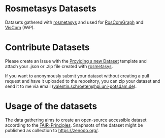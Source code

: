 # Rosmetasys Datasets
Datasets gathered with [rosmetasys](https://github.com/vschroeter/rosmetasys) and used for [RosComGraph](https://github.com/vschroeter/RosComGraph) and [VisCom](https://github.com/vschroeter/viscom) (WiP).

# Contribute Datasets

Please create an Issue with the [Providing a new Dataset](https://github.com/vschroeter/rosmetasys-datasets/issues/new?assignees=vschroeter&labels=dataset&projects=&template=providing-a-new-dataset-.md&title=%5BDATASET%5D+New+dataset) template and attach your .json or .zip file created with [rosmetasys](https://github.com/vschroeter/rosmetasys).

If you want to anonymously submit your dataset without creating a pull request and have it uploaded to the repository, you can zip your dataset and send it to me via email (valentin.schroeter@hpi.uni-potsdam.de). 

# Usage of the datasets

The data gathering aims to create an open-source accessible dataset according to the [FAIR-Principles](https://www.go-fair.org/fair-principles/).
Snaphsots of the dataset might be published as collection to https://zenodo.org/. 
